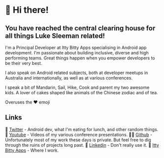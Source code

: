 # 👋 Hi there!

## You have reached the central clearing house for all things Luke Sleeman related!

I'm a Principal Developer at Itty Bitty Apps specialising in Android app development.  I'm passionate about building inclusive, diverse and high performing teams.  Great things happen when you empower developers to be their very best.

I also speak on Android related subjects, both at developer meetups in Australia and internationally, as well as at various conferences.

I speak a bit of Mandarin, Sail, Hike, Cook and parent my two awesome kids.   A lover of cakes shaped like animals of the Chinese zodiac and of tea.

Overuses the ❤️ emoji

## Links

🐥 [Twitter](https://twitter.com/LukeSleeman) - Android dev, what I'm eating for lunch, and other random things.
🎥 [Youtube](https://www.youtube.com/channel/UCyP8OUdghOYrKz2jRok_Dxw) - Videos of my various conference presentations.
🧑‍💻 [Github](https://github.com/lukesleeman) - Unfortunately most of my work these days is private.  But feel free to dig through the ruins of projects long past.
🔗 [Linkedin](www.linkedin.com/in/luke-sleeman-b2b51060) - Don't really use it.
💼 [Itty Bitty Apps](https://www.ittybittyapps.com/) - Where I work.
